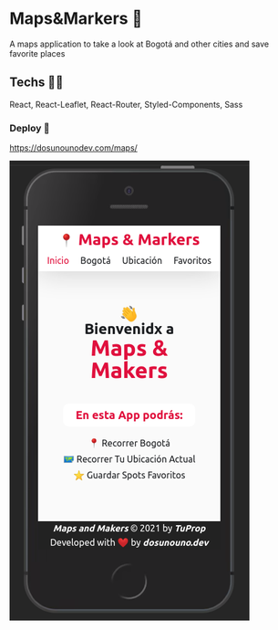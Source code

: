 # Maps&Markers 📍

A maps application to take a look at Bogotá and other cities and save favorite places

## Techs 🧑‍💻

React, React-Leaflet, React-Router, Styled-Components, Sass

### Deploy 🚀

https://dosunounodev.com/maps/

![mapsandmarkers1](/githubscreenshots/mapsandmarkers1.png?raw=true 'mapsandmarkers1')
